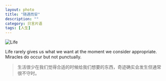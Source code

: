 ```yaml
---
layout: photo
title: "随遇而安"
description: ""
category: 只言片语
tags: [人生]
---
```



![Life](http://duger.qiniudn.com/img/GodNeverForgiveUs/img-01.jpeg "Life is fair")

Life rarely gives us what we want at the moment we consider appropriate. Miracles do occur but not punctually.

>生活很少在我们觉得合适的时候给我们想要的东西，奇迹确实会发生但通常很不守时。